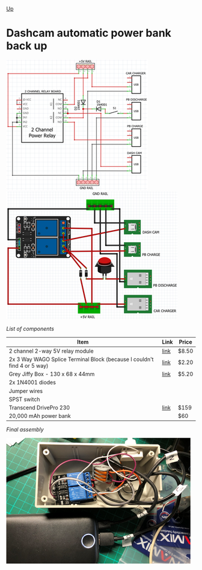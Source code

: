 [Up](../)
# Dashcam automatic power bank back up

![Circuit 1](./img1.png)   ![Circuit 2](./img2.png)

*List of components*

Item | Link | Price
---- | ---- | -----
2 channel 2-way 5V relay module | [link](https://www.surplustronics.co.nz/products/7145-relay-2-channel-module-expansion-board-5v-low-level-triggered) | $8.50
2x 3 Way WAGO Splice Terminal Block (because I couldn't find 4 or 5 way) | [link](https://www.jaycar.co.nz/3-way-wago-splice-terminal-block/p/HM32352x) | $2.20
Grey Jiffy Box - 130 x 68 x 44mm | [link](https://www.jaycar.co.nz/jiffy-box-grey-130-x-68-x-44mm/p/HB6023)	| $5.20
2x 1N4001 diodes | |
Jumper wires | |
SPST switch | |
Transcend DrivePro 230 |[link](https://www.pbtech.co.nz/product/CAMTRS0231/Transcend-DrivePro-230-Dash-Cam-with-Buit-in-WiFi)	| $159
20,000 mAh power bank | | $60

*Final assembly*

![Assembly](./img3.png)
